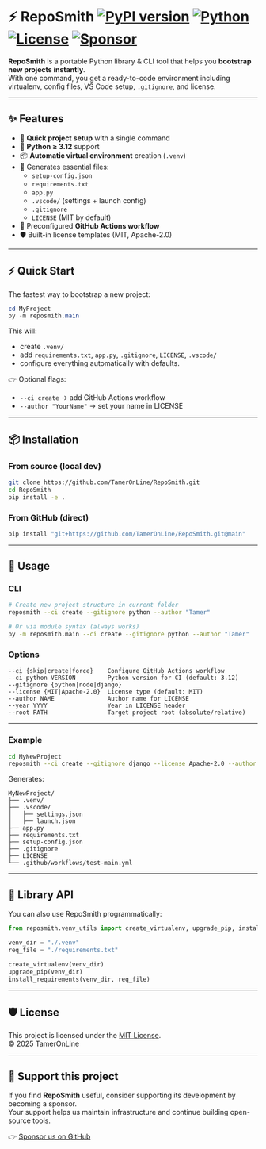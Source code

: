 # ⚡ RepoSmith [![PyPI version](https://img.shields.io/pypi/v/reposmith-tol)](https://pypi.org/project/reposmith-tol/) [![Python](https://img.shields.io/badge/python-3.12+-blue.svg)](https://www.python.org/downloads/) [![License](https://img.shields.io/badge/license-MIT-green.svg)](LICENSE) [![Sponsor](https://img.shields.io/badge/Sponsor-💖-pink)](https://github.com/sponsors/liebema)



**RepoSmith** is a portable Python library & CLI tool that helps you **bootstrap new projects instantly**.  
With one command, you get a ready-to-code environment including virtualenv, config files, VS Code setup, `.gitignore`, and license.

---

## ✨ Features

- 🚀 **Quick project setup** with a single command  
- 🐍 **Python ≥ 3.12** support  
- 📦 **Automatic virtual environment** creation (`.venv`)  
- 📄 Generates essential files:
  - `setup-config.json`
  - `requirements.txt`
  - `app.py`
  - `.vscode/` (settings + launch config)
  - `.gitignore`
  - `LICENSE` (MIT by default)
- 🤖 Preconfigured **GitHub Actions workflow**  
- 🛡️ Built-in license templates (MIT, Apache-2.0)  


---

## ⚡ Quick Start

The fastest way to bootstrap a new project:

```powershell
cd MyProject
py -m reposmith.main
```

This will:
- create `.venv/`
- add `requirements.txt`, `app.py`, `.gitignore`, `LICENSE`, `.vscode/`
- configure everything automatically with defaults.

👉 Optional flags:
- `--ci create` → add GitHub Actions workflow
- `--author "YourName"` → set your name in LICENSE

---

## 📦 Installation

### From source (local dev)
```bash
git clone https://github.com/TamerOnLine/RepoSmith.git
cd RepoSmith
pip install -e .
```

### From GitHub (direct)
```bash
pip install "git+https://github.com/TamerOnLine/RepoSmith.git@main"
```

---

## 🚀 Usage

### CLI
```bash
# Create new project structure in current folder
reposmith --ci create --gitignore python --author "Tamer"

# Or via module syntax (always works)
py -m reposmith.main --ci create --gitignore python --author "Tamer"
```

### Options
```
--ci {skip|create|force}    Configure GitHub Actions workflow
--ci-python VERSION         Python version for CI (default: 3.12)
--gitignore {python|node|django}
--license {MIT|Apache-2.0}  License type (default: MIT)
--author NAME               Author name for LICENSE
--year YYYY                 Year in LICENSE header
--root PATH                 Target project root (absolute/relative)
```

---

### Example
```bash
cd MyNewProject
reposmith --ci create --gitignore django --license Apache-2.0 --author "Tamer"
```

Generates:
```
MyNewProject/
├── .venv/
├── .vscode/
│   ├── settings.json
│   ├── launch.json
├── app.py
├── requirements.txt
├── setup-config.json
├── .gitignore
├── LICENSE
└── .github/workflows/test-main.yml
```

---

## 🧩 Library API

You can also use RepoSmith programmatically:

```python
from reposmith.venv_utils import create_virtualenv, upgrade_pip, install_requirements

venv_dir = "./.venv"
req_file = "./requirements.txt"

create_virtualenv(venv_dir)
upgrade_pip(venv_dir)
install_requirements(venv_dir, req_file)
```

---

## 🛡️ License
This project is licensed under the [MIT License](LICENSE).  
© 2025 TamerOnLine

---

## 💖 Support this project

If you find **RepoSmith** useful, consider supporting its development by becoming a sponsor.  
Your support helps us maintain infrastructure and continue building open-source tools.

👉 [Sponsor us on GitHub](https://github.com/sponsors/liebema)
